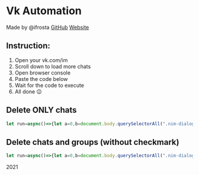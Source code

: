# Vk Automation
Made by @ifrosta [GitHub](https://github.com/iFrosta) [Website](https://ifrosta.com)

## Instruction:
1. Open your vk.com/im
2. Scroll down to load more chats
2. Open browser console
3. Paste the code below
4. Wait for the code to execute
5. All done 😉

## Delete ONLY chats
```javascript
let run=async()=>{let a=0,b=document.body.querySelectorAll(".nim-dialog--close"),c=a=>new Promise(b=>setTimeout(b,a));for(let a=0;a<b.length;a++)await c(50),b.item(a).click();let d=document.body.getElementsByClassName("_im_dialog_link"),e=document.body.getElementsByClassName("popup_box_container");for(let b=0;b<e.length;b++)"Leave chat"===e.item(b).getElementsByClassName("box_title")?.[0].textContent?e.item(b).getElementsByClassName("flat_button")?.[0].click():(e.item(b).getElementsByClassName("flat_button")?.[1].click(),console.log("Removed",d.item(b)?.textContent),a++),await c(20);console.log("Removed:",a,"chats")};run();
```

## Delete chats and groups (without checkmark)
```javascript
let run=async()=>{let a=0,b=document.body.querySelectorAll(".nim-dialog--close"),c=a=>new Promise(b=>setTimeout(b,a));for(let a=0;a<b.length;a++)await c(50),b.item(a).click();let d=document.body.getElementsByClassName("_im_dialog_link"),e=document.body.getElementsByClassName("popup_box_container");for(let b=0;b<e.length;b++)"Leave chat"===e.item(b).getElementsByClassName("box_title")?.[0].textContent?e.item(b).getElementsByClassName("flat_button")?.[1].click():(e.item(b).getElementsByClassName("flat_button")?.[1].click(),console.log("Removed",d.item(b)?.textContent),a++),await c(20);console.log("Removed:",a,"chats")};run();
```

2021